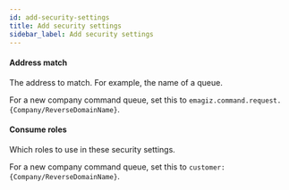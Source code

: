 ```yaml
---
id: add-security-settings
title: Add security settings
sidebar_label: Add security settings
---
```

#### Address match
The address to match. For example, the name of a queue.

For a new company command queue, set this to <code>emagiz.command.request.{Company/ReverseDomainName}</code>.

#### Consume roles
Which roles to use in these security settings.

For a new company command queue, set this to <code>customer:{Company/ReverseDomainName}</code>.

